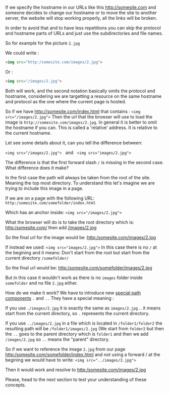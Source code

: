 
If we specify the hostname in our URLs like this http://somesite.com and someone decides to change our hostname or to move the site to another server, the website will stop working properly, all the links will be broken.

In order to avoid that and to have less repetitions you can skip the protocol and hostname parts of URLs and just use the subdirectories and file names.

So for example for the picture `2.jpg`

We could write :
```html
<img src="http:/somesite.com/images/2.jpg">
```
Or :
```html
<img src="/images/2.jpg">
```

Both will work, and the second notation basically omits the protocol and hostname, considering we are targetting a resource on the same hostname and protocol as the one where the current page is hosted.

So if we have http://somesite.com/index.html that contains : `<img src="/images/2.jpg">` Then the url that the browser will use to load the image is `http://somesite.com/images/2.jpg`. In general it is better to omit the hostname if you can. This is called a 'relative' address. It is relative to the current hostname.

Let see some details about it, can you tell the difference between:

`<img src="/images/2.jpg">` &nbsp; and &nbsp; `<img src="images/2.jpg">`

The difference is that the first forward slash `/` is missing in the second case. What difference does it make?

In the first case the path will always be taken from the root of the site. Meaning the top most directory. To understand this let's imagine we are trying to include this image in a page.

If we are on a page with the following URL: `http:/somesite.com/somefolder/index.html`

Which has an anchor inside: `<img src="/images/2.jpg">`

What the browser will do is to take the root directory which is:
[http:/somesite.com/]() then add [/images/2.jpg]()

So the final url for the image would be :[http:/somesite.com/images/2.jpg]()

If instead we used: `<img src="images/2.jpg">`
In this case there is no `/` at the begining and it means: Don't start from the root but start from the current directory `/somefolder/`

So the final url would be: 
[http:/somesite.com/somefolder/images/2.jpg]()

But in this case it wouldn't work as there is no `images` folder inside `somefolder` and no file `2.jpg` either.

How do we make it work? We have to introduce new <u>special path components</u> `.` and `..` They have a special meaning : 

If you use `./images/2.jpg` it is exactly the same as `images/2.jpg` .. it means start from the current directory, so `.` represents the current directory.

If you use `../images/2.jpg` in a file which is located in `/folder1/folder2` the resulting path will be `/folder1/images/2.jpg` (We start from `folder2` but then the `..` goes to the parent directory which is `folder1` and then we add `/images/2.jpg` so `..` means the "parent" directory.

So if we want to reference the image `2.jpg` from our page [http:/somesite.com/somefolder/index.html]() and not using a forward / at the begining we would have to write: `<img src="../images/2.jpg">`

Then it would work and resolve to [http:/somesite.com/images/2.jpg]()

Please, head to the next section to test your understanding of these concepts.
